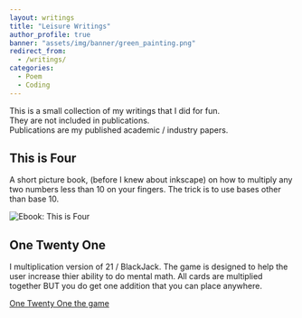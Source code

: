 ```yaml
---
layout: writings
title: "Leisure Writings"
author_profile: true
banner: "assets/img/banner/green_painting.png"
redirect_from:
  - /writings/
categories:
  - Poem
  - Coding
---
```


This is a small collection of my writings that I did for fun.  
They are not included in publications.  
Publications are my published academic / industry papers.

## This is Four

A short picture book, (before I knew about inkscape) on how to multiply any two numbers less than 10 on your fingers.  The trick is to use bases other than base 10.

![Ebook: This is Four](https://www.barnesandnoble.com/w/this-is-four-evelyn-boettcher/1103238863;jsessionid=EFEAAB19EBA0C1B26938AE33A)

## One Twenty One

I multiplication version of 21 / BlackJack.  The game is designed to help the user increase thier ability to do mental math.  All cards are multiplied together BUT you do get one addition
that you can place anywhere.

[One Twenty One the game](https://www.onetwentyone.games)

